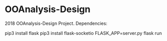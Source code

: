 # OOAnalysis-Design
2018 OOAnalysis-Design Project. 
Dependencies:

pip3 install flask
pip3 install flask-socketio
FLASK_APP=server.py flask run
